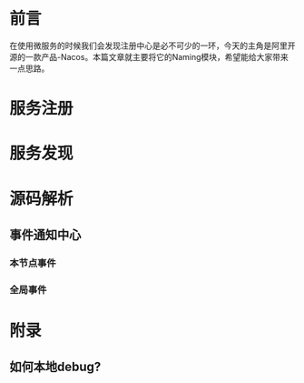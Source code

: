 # 前言
在使用微服务的时候我们会发现注册中心是必不可少的一环，今天的主角是阿里开源的一款产品-Nacos。本篇文章就主要将它的Naming模块，希望能给大家带来一点思路。

# 服务注册

# 服务发现

# 源码解析

## 事件通知中心

### 本节点事件

### 全局事件

# 附录

## 如何本地debug?


